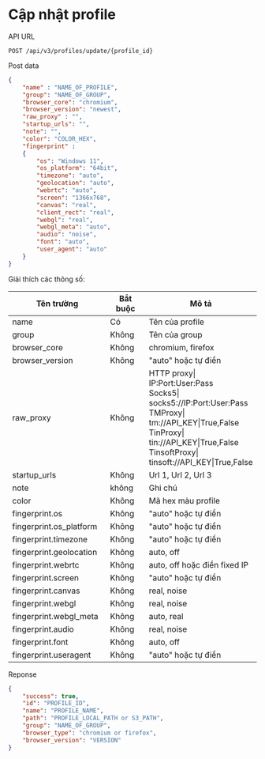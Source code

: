 # Cập nhật profile

API URL

```
POST /api/v3/profiles/update/{profile_id}
```

Post data

```json
{
    "name" : "NAME_OF_PROFILE",
    "group": "NAME_OF_GROUP",
    "browser_core": "chromium",
    "browser_version": "newest",
    "raw_proxy" : "",
    "startup_urls": "",
    "note": "",
    "color": "COLOR_HEX",
    "fingerprint" :
    {
        "os": "Windows 11",
        "os_platform": "64bit",
        "timezone": "auto",
        "geolocation": "auto",
        "webrtc": "auto",
        "screen": "1366x768",
        "canvas": "real",
        "client_rect": "real",
        "webgl": "real",
        "webgl_meta": "auto",
        "audio": "noise",
        "font": "auto",
        "user_agent": "auto"
    }
}
```

Giải thích các thông số:

<table><thead><tr><th width="224">Tên trường</th><th width="134">Bắt buộc</th><th>Mô tả</th></tr></thead><tbody><tr><td>name</td><td>Có</td><td>Tên của profile</td></tr><tr><td>group</td><td>Không</td><td>Tên của group</td></tr><tr><td>browser_core</td><td>Không</td><td>chromium, firefox</td></tr><tr><td>browser_version</td><td>Không</td><td>"auto" hoặc tự điền</td></tr><tr><td>raw_proxy</td><td>Không</td><td>HTTP proxy| IP:Port:User:Pass<br>Socks5| socks5://IP:Port:User:Pass<br>TMProxy| tm://API_KEY|True,False<br>TinProxy| tin://API_KEY|True,False<br>TinsoftProxy| tinsoft://API_KEY|True,False</td></tr><tr><td>startup_urls</td><td>Không</td><td>Url 1, Url 2, Url 3</td></tr><tr><td>note</td><td>không</td><td>Ghi chú</td></tr><tr><td>color</td><td>Không</td><td>Mã hex màu profile</td></tr><tr><td>fingerprint.os</td><td>Không</td><td>"auto" hoặc tự điền</td></tr><tr><td>fingerprint.os_platform</td><td>Không</td><td>"auto" hoặc tự điền</td></tr><tr><td>fingerprint.timezone</td><td>Không</td><td>"auto" hoặc tự điền</td></tr><tr><td>fingerprint.geolocation</td><td>Không</td><td>auto, off</td></tr><tr><td>fingerprint.webrtc</td><td>Không</td><td>auto, off hoặc điền fixed IP</td></tr><tr><td>fingerprint.screen</td><td>Không</td><td>"auto" hoặc tự điền</td></tr><tr><td>fingerprint.canvas</td><td>Không</td><td>real, noise</td></tr><tr><td>fingerprint.webgl</td><td>Không</td><td>real, noise</td></tr><tr><td>fingerprint.webgl_meta</td><td>Không</td><td>auto, real</td></tr><tr><td>fingerprint.audio</td><td>Không</td><td>real, noise</td></tr><tr><td>fingerprint.font</td><td>Không</td><td>auto, off</td></tr><tr><td>fingerprint.useragent</td><td>Không</td><td>"auto" hoặc tự điền</td></tr></tbody></table>

Reponse

```json
{
    "success": true,
    "id": "PROFILE_ID",
    "name": "PROFILE_NAME",
    "path": "PROFILE_LOCAL_PATH or S3_PATH",
    "group": "NAME_OF_GROUP",
    "browser_type": "chromium or firefox",
    "browser_version": "VERSION"
}
```
